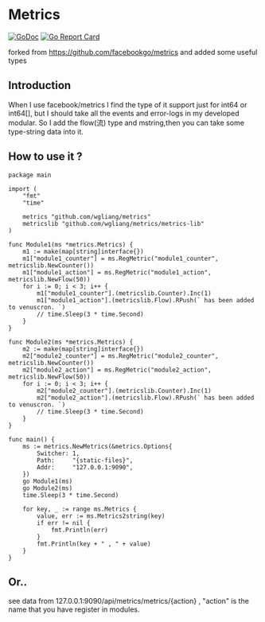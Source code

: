 # Metrics

[![GoDoc](https://godoc.org/github.com/wgliang/metrics?status.svg)](https://godoc.org/github.com/wgliang/metrics)
[![Go Report Card](https://goreportcard.com/badge/github.com/wgliang/metrics)](https://goreportcard.com/report/github.com/wgliang/metrics)

forked from https://github.com/facebookgo/metrics and added some useful types


## Introduction

When I use facebook/metrics I find the type of it support just for int64 or int64[], but I should take all the events and error-logs in my developed modular. So I add the flow(流) type and mstring,then you can take some type-string data into it.

## How to use it ?

```
package main

import (
	"fmt"
	"time"

	metrics "github.com/wgliang/metrics"
	metricslib "github.com/wgliang/metrics/metrics-lib"
)

func Module1(ms *metrics.Metrics) {
	m1 := make(map[string]interface{})
	m1["module1_counter"] = ms.RegMetric("module1_counter", metricslib.NewCounter())
	m1["module1_action"] = ms.RegMetric("module1_action", metricslib.NewFlow(50))
	for i := 0; i < 3; i++ {
		m1["module1_counter"].(metricslib.Counter).Inc(1)
		m1["module1_action"].(metricslib.Flow).RPush(` has been added to venuscron. `)
		// time.Sleep(3 * time.Second)
	}
}

func Module2(ms *metrics.Metrics) {
	m2 := make(map[string]interface{})
	m2["module2_counter"] = ms.RegMetric("module2_counter", metricslib.NewCounter())
	m2["module2_action"] = ms.RegMetric("module2_action", metricslib.NewFlow(50))
	for i := 0; i < 3; i++ {
		m2["module2_counter"].(metricslib.Counter).Inc(1)
		m2["module2_action"].(metricslib.Flow).RPush(` has been added to venuscron. `)
		// time.Sleep(3 * time.Second)
	}
}

func main() {
	ms := metrics.NewMetrics(&metrics.Options{
		Switcher: 1,
		Path:     "{static-files}",
		Addr:     "127.0.0.1:9090",
	})
	go Module1(ms)
	go Module2(ms)
	time.Sleep(3 * time.Second)

	for key, _ := range ms.Metrics {
		value, err := ms.Metrics2string(key)
		if err != nil {
			fmt.Println(err)
		}
		fmt.Println(key + " , " + value)
	}
}

```

## Or..

see data from 127.0.0.1:9090/api/metrics/metrics/{action} , "action" is the name that you have register in modules.
